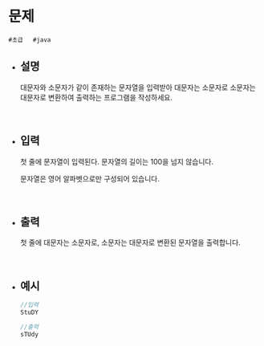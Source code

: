 # 문제

```#초급```&nbsp;&nbsp;&nbsp;&nbsp;&nbsp;```#java```

- ## 설명
        
    대문자와 소문자가 같이 존재하는 문자열을 입력받아 대문자는 소문자로 소문자는 대문자로 변환하여 출력하는 프로그램을 작성하세요.

<br/>
        
- ## 입력
        
    첫 줄에 문자열이 입력된다. 문자열의 길이는 100을 넘지 않습니다.

    문자열은 영어 알파벳으로만 구성되어 있습니다.
        
<br/>

- ## 출력
        
    첫 줄에 대문자는 소문자로, 소문자는 대문자로 변환된 문자열을 출력합니다.

<br/>
        
- ## 예시
    ```java
    //입력
    StuDY
    ```
    ```java
    //출력
    sTUdy
    ```